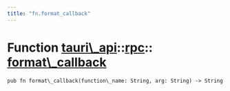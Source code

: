 ```yaml
---
title: "fn.format_callback"
---
```


# Function [tauri\\\_api](/docs/api/rust/tauri\_api/../index.html)::​[rpc](/docs/api/rust/tauri\_api/index.html)::​[format\\\_callback](/docs/api/rust/tauri\_api/)

    pub fn format\_callback(function\_name: String, arg: String) -> String

      